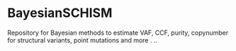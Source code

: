 # BayesianSCHISM
Repository for Bayesian methods to estimate VAF, CCF, purity, copynumber for structural variants, point mutations and more . ..
